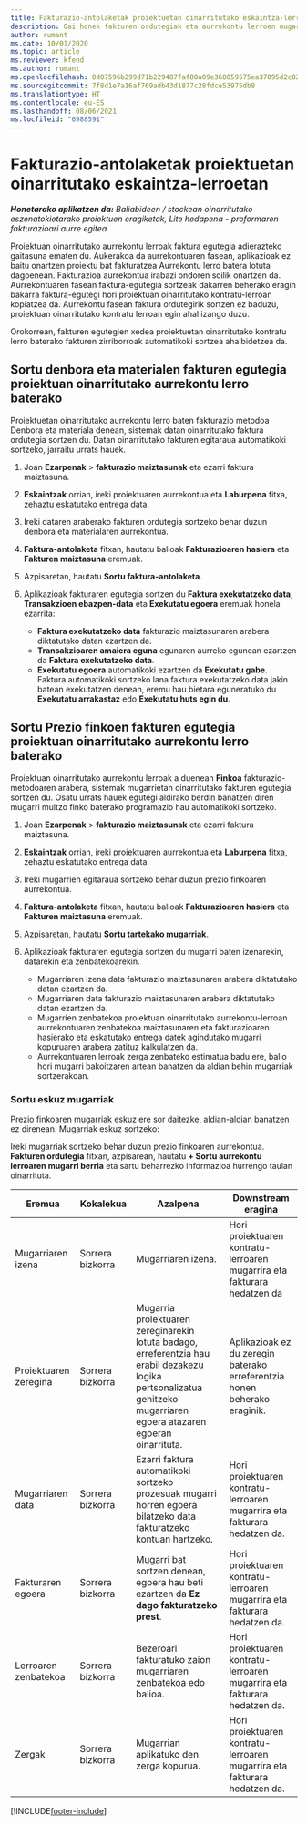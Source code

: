 ```yaml
---
title: Fakturazio-antolaketak proiektuetan oinarritutako eskaintza-lerroetan
description: Gai honek fakturen ordutegiak eta aurrekontu lerroen mugarriak sortzeari buruzko informazioa eskaintzen du.
author: rumant
ms.date: 10/01/2020
ms.topic: article
ms.reviewer: kfend
ms.author: rumant
ms.openlocfilehash: 0d07596b299d71b229487faf80a09e368059575ea37095d2c82d35561d009c96
ms.sourcegitcommit: 7f8d1e7a16af769adb43d1877c28fdce53975db8
ms.translationtype: HT
ms.contentlocale: eu-ES
ms.lasthandoff: 08/06/2021
ms.locfileid: "6988591"
---
```

# <a name="invoice-schedules-on-project-based-quote-lines"></a>Fakturazio-antolaketak proiektuetan oinarritutako eskaintza-lerroetan

_**Honetarako aplikatzen da:** Baliabideen / stockean oinarritutako eszenatokietarako proiektuen eragiketak, Lite hedapena - proformaren fakturazioari aurre egitea_

Proiektuan oinarritutako aurrekontu lerroak faktura egutegia adierazteko gaitasuna ematen du. Aukerakoa da aurrekontuaren fasean, aplikazioak ez baitu onartzen proiektu bat fakturatzea Aurrekontu lerro batera lotuta dagoenean. Fakturazioa aurrekontua irabazi ondoren soilik onartzen da. Aurrekontuaren fasean faktura-egutegia sortzeak dakarren beherako eragin bakarra faktura-egutegi hori proiektuan oinarritutako kontratu-lerroan kopiatzea da. Aurrekontu fasean faktura ordutegirik sortzen ez baduzu, proiektuan oinarritutako kontratu lerroan egin ahal izango duzu.

Orokorrean, fakturen egutegien xedea proiektuetan oinarritutako kontratu lerro baterako fakturen zirriborroak automatikoki sortzea ahalbidetzea da. 

## <a name="create-a-time-and-material-invoice-schedule-for-a-project-based-quote-line"></a>Sortu denbora eta materialen fakturen egutegia proiektuan oinarritutako aurrekontu lerro baterako

Proiektuetan oinarritutako aurrekontu lerro baten fakturazio metodoa Denbora eta materiala denean, sistemak datan oinarritutako faktura ordutegia sortzen du. Datan oinarritutako fakturen egitaraua automatikoki sortzeko, jarraitu urrats hauek.

1. Joan **Ezarpenak** > **fakturazio maiztasunak** eta ezarri faktura maiztasuna.
2. **Eskaintzak** orrian, ireki proiektuaren aurrekontua eta **Laburpena** fitxa, zehaztu eskatutako entrega data.
3. Ireki dataren araberako fakturen ordutegia sortzeko behar duzun denbora eta materialaren aurrekontua. 
4. **Faktura-antolaketa** fitxan, hautatu balioak **Fakturazioaren hasiera** eta **Fakturen maiztasuna** eremuak. 
5. Azpisaretan, hautatu **Sortu faktura-antolaketa**.
6. Aplikazioak fakturaren egutegia sortzen du **Faktura exekutatzeko data**, **Transakzioen ebazpen-data** eta **Exekutatu egoera** eremuak honela ezarrita:

    - **Faktura exekutatzeko data** fakturazio maiztasunaren arabera diktatutako datan ezartzen da.
    - **Transakzioaren amaiera eguna** egunaren aurreko egunean ezartzen da **Faktura exekutatzeko data**.
    - **Exekutatu egoera** automatikoki ezartzen da **Exekutatu gabe**. Faktura automatikoki sortzeko lana faktura exekutatzeko data jakin batean exekutatzen denean, eremu hau bietara eguneratuko du **Exekutatu arrakastaz** edo **Exekutatu huts egin du**.

## <a name="create-a-fixed-price-invoice-schedule-for-a-project-based-quote-line"></a>Sortu Prezio finkoen fakturen egutegia proiektuan oinarritutako aurrekontu lerro baterako

Proiektuan oinarritutako aurrekontu lerroak a duenean **Finkoa** fakturazio-metodoaren arabera, sistemak mugarrietan oinarritutako fakturen egutegia sortzen du. Osatu urrats hauek egutegi aldirako berdin banatzen diren mugarri multzo finko baterako programazio hau automatikoki sortzeko.

1. Joan **Ezarpenak** > **fakturazio maiztasunak** eta ezarri faktura maiztasuna.
2. **Eskaintzak** orrian, ireki proiektuaren aurrekontua eta **Laburpena** fitxa, zehaztu eskatutako entrega data.
3. Ireki mugarrien egitaraua sortzeko behar duzun prezio finkoaren aurrekontua. 
4. **Faktura-antolaketa** fitxan, hautatu balioak **Fakturazioaren hasiera** eta **Fakturen maiztasuna** eremuak. 
5. Azpisaretan, hautatu **Sortu tartekako mugarriak**.
6. Aplikazioak fakturaren egutegia sortzen du mugarri baten izenarekin, datarekin eta zenbatekoarekin.

    - Mugarriaren izena data fakturazio maiztasunaren arabera diktatutako datan ezartzen da.
    - Mugarriaren data fakturazio maiztasunaren arabera diktatutako datan ezartzen da.
    - Mugarrien zenbatekoa proiektuan oinarritutako aurrekontu-lerroan aurrekontuaren zenbatekoa maiztasunaren eta fakturazioaren hasierako eta eskatutako entrega datek agindutako mugarri kopuruaren arabera zatituz kalkulatzen da.
    - Aurrekontuaren lerroak zerga zenbateko estimatua badu ere, balio hori mugarri bakoitzaren artean banatzen da aldian behin mugarriak sortzerakoan.

### <a name="manually-create-milestones"></a>Sortu eskuz mugarriak

Prezio finkoaren mugarriak eskuz ere sor daitezke, aldian-aldian banatzen ez direnean. Mugarriak eskuz sortzeko:

Ireki mugarriak sortzeko behar duzun prezio finkoaren aurrekontua. **Fakturen ordutegia** fitxan, azpisarean, hautatu **+ Sortu aurrekontu lerroaren mugarri berria** eta sartu beharrezko informazioa hurrengo taulan oinarrituta.

| **Eremua** | **Kokalekua** | **Azalpena** | **Downstream eragina** |
| --- | --- | --- | --- |
| Mugarriaren izena | Sorrera bizkorra | Mugarriaren izena. | Hori proiektuaren kontratu-lerroaren mugarrira eta fakturara hedatzen da |
| Proiektuaren zeregina | Sorrera bizkorra | Mugarria proiektuaren zereginarekin lotuta badago, erreferentzia hau erabil dezakezu logika pertsonalizatua gehitzeko mugarriaren egoera atazaren egoeran oinarrituta. | Aplikazioak ez du zeregin baterako erreferentzia honen beherako eraginik. |
| Mugarriaren data | Sorrera bizkorra | Ezarri faktura automatikoki sortzeko prozesuak mugarri horren egoera bilatzeko data fakturatzeko kontuan hartzeko. | Hori proiektuaren kontratu-lerroaren mugarrira eta fakturara hedatzen da. |
| Fakturaren egoera | Sorrera bizkorra | Mugarri bat sortzen denean, egoera hau beti ezartzen da **Ez dago fakturatzeko prest**. | Hori proiektuaren kontratu-lerroaren mugarrira eta fakturara hedatzen da. |
| Lerroaren zenbatekoa | Sorrera bizkorra | Bezeroari fakturatuko zaion mugarriaren zenbatekoa edo balioa. | Hori proiektuaren kontratu-lerroaren mugarrira eta fakturara hedatzen da. |
| Zergak | Sorrera bizkorra | Mugarrian aplikatuko den zerga kopurua. | Hori proiektuaren kontratu-lerroaren mugarrira eta fakturara hedatzen da. |


[!INCLUDE[footer-include](../includes/footer-banner.md)]
